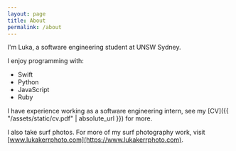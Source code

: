 ```yaml
---
layout: page
title: About
permalink: /about
---
```


I'm Luka, a software engineering student at UNSW Sydney.

I enjoy programming with:

* Swift
* Python
* JavaScript
* Ruby

I have experience working as a software engineering intern, see my [CV]({{ "/assets/static/cv.pdf" | absolute_url }})
for more.


I also take surf photos. For more of my surf photography work, visit [www.lukakerrphoto.com](https://www.lukakerrphoto.com).
